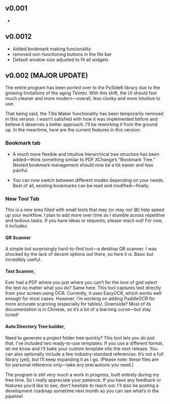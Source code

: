 ## v0.001
-


## v0.0012
- Added bookmark making funcionality
- removed non-functioning buttons in the file bar
- Default window size adjusted to fit all widgets

## v0.002 (MAJOR UPDATE)
The entire program has been ported over to the PySide6 library due to the growing limitations of the aging Tkinter. With this shift, the UI should feel much cleaner and more modern—overall, less clunky and more intuitive to use.

That being said, the Title Maker functionality has been temporarily removed in this version. I wasn’t satisfied with how it was implemented before and believe it deserves a better approach. I’ll be reworking it from the ground up. In the meantime, here are the current features in this version:
### Bookmark tab
- A much more flexible and intuitive hierarchical tree structure has been added—think something similar to PDF XChange’s “Bookmark Tree.” Nested bookmark management should now be a lot easier and less painful.

- You can now switch between different modes depending on your needs. Best of all, existing bookmarks can be read and modified—finally.

### New Tool Tab
This is a new area filled with small tools that may (or may not 😅) help speed up your workflow. I plan to add more over time as I stumble across repetitive and tedious tasks. If you have ideas or requests, please reach out! For now, it includes:
  #### **QR Scanner** 
  A simple but surprisingly hard-to-find tool—a desktop QR scanner. I was shocked by the lack of decent options out there, so here it is. Basic but incredibly useful.  
  #### **Text Scanner**, 
  Ever had a PDF where you just where you can’t for the love of god select the text no matter what you do? Same here. This tool captures text directly from your screen using OCR.       Currently, it uses EasyOCR, which works well enough for most cases. However, I’m working on adding PaddleOCR for more accurate scanning (especially for tables). Downside? Most of its documentation is in Chinese, so it’s a bit of a learning curve—but stay tuned!
 #### **Auto Directory Tree builder**, 
Need to generate a project folder tree quickly? This tool lets you do just that. I’ve included two ready-to-use templates. If you use a different format, let me know and I’ll bake your custom template into the next release. You can also optionally include a few industry-standard references. It’s not a full library (yet), but I’ll keep expanding it as I go. (Please note: these files are for personal reference only—take any precautions you need.)

The program is still very much a work in progress, built entirely during my free time. So I really appreciate your patience. If you have any feedback or features you’d like to see, don’t hesitate to reach out. I’ll also be posting a development roadmap sometime next month so you can see what’s in the pipeline!
 
